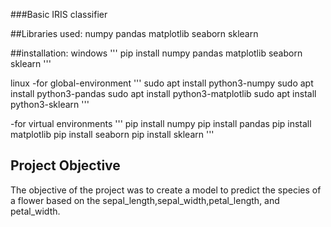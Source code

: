 ###Basic IRIS classifier

##Libraries used:
numpy
pandas
matplotlib
seaborn
sklearn

##installation:
windows
'''
pip install numpy pandas matplotlib seaborn sklearn
'''


linux
-for global-environment 
'''
sudo apt install python3-numpy
sudo apt install python3-pandas
sudo apt install python3-matplotlib
sudo apt install python3-sklearn
'''

-for virtual environments
'''
pip install numpy
pip install pandas
pip install matplotlib
pip install seaborn
pip install sklearn
'''

## Project Objective
The objective of the project was to create a model to predict the species of a flower based on the sepal_length,sepal_width,petal_length, and petal_width.
